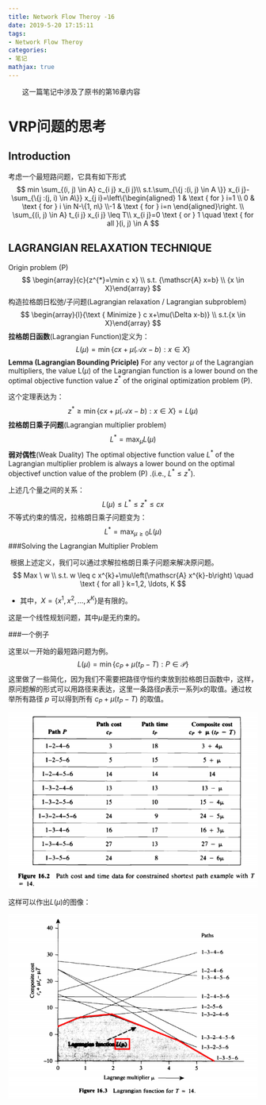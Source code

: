 ```yaml
---
title: Network Flow Theroy -16
date: 2019-5-20 17:15:11
tags: 
- Network Flow Theroy
categories:
- 笔记
mathjax: true
---
```


&emsp;&emsp;这一篇笔记中涉及了原书的第16章内容

<!-- more -->


# VRP问题的思考

## Introduction
考虑一个最短路问题，它具有如下形式
$$
min \sum_{(i, j) \in A} c_{i j} x_{i j}\\
s.t.\sum_{\{j :(i, j) \in A \}} x_{i j}-\sum_{\{j :(j, i) \in A\}} x_{j i}=\left\{\begin{aligned} 1 & \text { for } i=1 \\ 0 & \text { for } i \in N-\{1, n\} \\-1 & \text { for } i=n \end{aligned}\right. \\
\sum_{(i, j) \in A} t_{i j} x_{i j} \leq T\\
x_{i j}=0 \text { or } 1 \quad \text { for all }(i, j) \in A
$$

## LAGRANGIAN RELAXATION TECHNIQUE

Origin problem (P)
$$
\begin{array}{c}{z^{*}=\min c x} \\ 
s.t. {\mathscr{A} x=b} \\
{x \in X}\end{array}
$$
构造拉格朗日松弛/子问题(Lagrangian relaxation / Lagrangian subproblem)
$$
\begin{array}{l}{\text { Minimize } c x+\mu(\Delta x-b)} \\ 
s.t.{x \in X}\end{array}
$$
**拉格朗日函数**(Lagrangian Function)定义为：
$$
L(\mu)=\min \{c x+\mu(\mathscr{A} x-b) : x \in X\}
$$
**Lemma (Lagrangian Bounding Priciple)** For any vector $\mu$ of the Lagrangian multipliers, the value L($\mu$) of the Lagrangian function is a lower bound on the optimal objective function value $z^*$ of the original optimization problem (P). 

这个定理表达为：
$$
z^{*} \geq \min \{c x+\mu(\mathscr{A} x-b) : x \in X\}=L(\mu)
$$
**拉格朗日乘子问题**(Lagrangian multiplier problem)
$$
L^{*}=\max _{\mu} L(\mu)
$$
**弱对偶性**(Weak Duality) The optimal objective function value $L^*$ of the
Lagrangian multiplier problem is always a lower bound on the optimal objectivef unction value of the problem (P) .(i.e., $L^* \le z^*$). 

上述几个量之间的关系：
$$
L(\mu) \leq L^{*} \leq z^{*} \leq c x
$$
不等式约束的情况，拉格朗日乘子问题变为：
$$
L^{*}=\max _{\mu \geq 0} L(\mu)
$$
###Solving the Lagrangian Multiplier Problem 

​        根据上述定义，我们可以通过求解拉格朗日乘子问题来解决原问题。
$$
Max \ w \\
s.t. w \leq c x^{k}+\mu\left(\mathscr{A} x^{k}-b\right) \quad \text { for all } k=1,2, \ldots, K
$$

* 其中，$X=\left\{x^{1}, x^{2}, ...,x^K\right\}$是有限的。

这是一个线性规划问题，其中$\mu$是无约束的。

###一个例子

这里以一开始的最短路问题为例。
$$
L(\mu)=\min \left\{c_{P}+\mu\left(t_{P}-T\right) : P \in \mathscr{P}\right\}
$$
这里做了一些简化，因为我们不需要把路径守恒约束放到拉格朗日函数中，这样，原问题解的形式可以用路径来表达，这里一条路径$p$表示一系列$x$的取值。通过枚举所有路径 $p$ 可以得到所有 $c_{P}+\mu\left(t_{P}-T\right)$ 的取值。

![1558340610162](Network-Flow-16/1558340610162.png)

这样可以作出$L(\mu)$的图像：

![1558341703881](Network-Flow-16/1558341703881.png)


<!--stackedit_data:
eyJoaXN0b3J5IjpbLTk4MTY1MzE5Ml19
-->